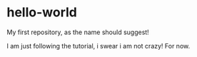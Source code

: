 # hello-world
My first repository, as the name should suggest! 

I am just following the tutorial, i swear i am not crazy! For now.
